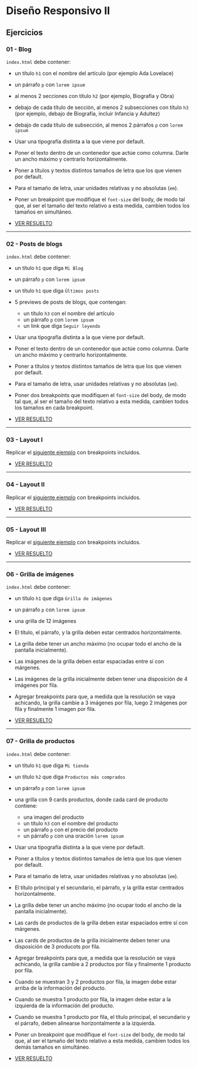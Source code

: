 # Diseño Responsivo II

## Ejercicios

### 01 - Blog

`index.html` debe contener:

- un título `h1` con el nombre del artículo (por ejemplo Ada Lovelace)
- un párrafo `p` con `lorem ipsum`
- al menos 2 secciones con título `h2` (por ejemplo, Biografía y Obra)
- debajo de cada título de sección, al menos 2 subsecciones con título `h3` (por ejemplo, debajo de Biografía, incluir Infancia y Adultez)
- debajo de cada título de subsección, al menos 2 párrafos `p` con `lorem ipsum`

- Usar una tipografía distinta a la que viene por default.
- Poner el texto dentro de un contenedor que actúe como columna. Darle un ancho máximo y centrarlo horizontalmente.
- Poner a títulos y textos distintos tamaños de letra que los que vienen por default.
- Para el tamaño de letra, usar unidades relativas y no absolutas (`em`).
- Poner un breakpoint que modifique el `font-size` del body, de modo tal que, al ser el tamaño del texto relativo a esta medida, cambien todos los tamaños en simultáneo.

- [VER RESUELTO](https://magamahe.github.io/TRABAJOS_ADA/FRONTEND_/MODULO_2/CLASE_9/ejercicio_01_Blog/index.html)
---

### 02 - Posts de blogs

`index.html` debe contener:

- un título `h1` que diga `Mi Blog`
- un párrafo `p` con `lorem ipsum`
- un título `h1` que diga `Últimos posts`
- 5 previews de posts de blogs, que contengan:
  - un título `h3` con el nombre del artículo
  - un párrafo `p` con `lorem ipsum`
  - un link que diga `Seguir leyendo`

- Usar una tipografía distinta a la que viene por default.
- Poner el texto dentro de un contenedor que actúe como columna. Darle un ancho máximo y centrarlo horizontalmente.
- Poner a títulos y textos distintos tamaños de letra que los que vienen por default.
- Para el tamaño de letra, usar unidades relativas y no absolutas (`em`).
- Poner dos breakpoints que modifiquen el `font-size` del body, de modo tal que, al ser el tamaño del texto relativo a esta medida, cambien todos los tamaños en cada breakpoint.

- [VER RESUELTO](https://magamahe.github.io/TRABAJOS_ADA/FRONTEND_/MODULO_2/CLASE_9/ejercicio_02_PostBlogs/index.html) 

---

### 03 - Layout I

Replicar el [siguiente ejemplo](https://ce7du.csb.app/) con breakpoints incluidos.

- [VER RESUELTO](https://magamahe.github.io/TRABAJOS_ADA/FRONTEND_/MODULO_2/CLASE_9/ejercicio_03_LayoutI/index.html) 
---

### 04 - Layout II

Replicar el [siguiente ejemplo](https://4ntmp.csb.app/) con breakpoints incluidos.

- [VER RESUELTO](https://magamahe.github.io/TRABAJOS_ADA/FRONTEND_/MODULO_2/CLASE_9/ejercicio_04_LayoutII/index.html) 
---

### 05 - Layout III

Replicar el [siguiente ejemplo](https://9eoom.csb.app/) con breakpoints incluidos.

- [VER RESUELTO](https://magamahe.github.io/TRABAJOS_ADA/FRONTEND_/MODULO_2/CLASE_9/ejercicio_05_LayoutIII/index.html) 
---

### 06 - Grilla de imágenes

`index.html` debe contener:

- un título `h1` que diga `Grilla de imágenes`
- un párrafo `p` con `lorem ipsum`
- una grilla de 12 imágenes

- El título, el párrafo, y la grilla deben estar centrados horizontalmente.
- La grilla debe tener un ancho máximo (no ocupar todo el ancho de la pantalla inicialmente).
- Las imágenes de la grilla deben estar espaciadas entre sí con márgenes.
- Las imágenes de la grilla inicialmente deben tener una disposición de 4 imágenes por fila.
- Agregar breakpoints para que, a medida que la resolución se vaya achicando, la grilla cambie a 3 imágenes por fila, luego 2 imágenes por fila y finalmente 1 imagen por fila.

- [VER RESUELTO](https://magamahe.github.io/TRABAJOS_ADA/FRONTEND_/MODULO_2/CLASE_9/ejercicio_06_GrillaImagenes/index.html) 
---

### 07 - Grilla de productos

`index.html` debe contener:

- un título `h1` que diga `Mi tienda`
- un título `h2` que diga `Productos más comprados`
- un párrafo `p` con `lorem ipsum`
- una grilla con 9 cards productos, donde cada card de producto contiene:
  - una imagen del producto
  - un título `h3` con el nombre del producto
  - un párrafo `p` con el precio del producto
  - un párrafo `p` con una oración `lorem ipsum`
  
- Usar una tipografía distinta a la que viene por default.  
- Poner a títulos y textos distintos tamaños de letra que los que vienen por default.
- Para el tamaño de letra, usar unidades relativas y no absolutas (`em`).
- El título principal y el secundario, el párrafo, y la grilla estar centrados horizontalmente.
- La grilla debe tener un ancho máximo (no ocupar todo el ancho de la pantalla inicialmente).
- Las cards de productos de la grilla deben estar espaciados entre sí con márgenes.
- Las cards de productos de la grilla inicialmente deben tener una disposición de 3 producots por fila.
- Agregar breakpoints para que, a medida que la resolución se vaya achicando, la grilla cambie a 2 productos por fila y finalmente 1 producto por fila.
- Cuando se muestran 3 y 2 productos por fila, la imagen debe estar arriba de la información del producto.
- Cuando se muestra 1 producto por fila, la imagen debe estar a la izquierda de la información del producto.
- Cuando se muestra 1 producto por fila, el título principal, el secundario y el párrafo, deben alinearse horizontalmente a la izquierda.
- Poner un breakpoint que modifique el `font-size` del body, de modo tal que, al ser el tamaño del texto relativo a esta medida, cambien todos los demás tamaños en simultáneo.
  
- [VER RESUELTO](https://magamahe.github.io/TRABAJOS_ADA/FRONTEND_/MODULO_2/CLASE_9/ejercicio_07_GrillaProductos/index.html) 
